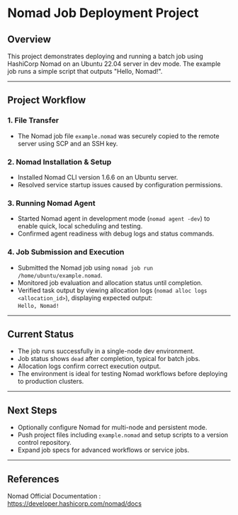 # Nomad Job Deployment Project

## Overview

This project demonstrates deploying and running a batch job using HashiCorp Nomad on an Ubuntu 22.04 server in dev mode. The example job runs a simple script that outputs "Hello, Nomad!".

---

## Project Workflow

### 1. File Transfer

- The Nomad job file `example.nomad` was securely copied to the remote server using SCP and an SSH key.

### 2. Nomad Installation & Setup

- Installed Nomad CLI version 1.6.6 on an Ubuntu server.
- Resolved service startup issues caused by configuration permissions.

### 3. Running Nomad Agent

- Started Nomad agent in development mode (`nomad agent -dev`) to enable quick, local scheduling and testing.
- Confirmed agent readiness with debug logs and status commands.

### 4. Job Submission and Execution

- Submitted the Nomad job using `nomad job run /home/ubuntu/example.nomad`.
- Monitored job evaluation and allocation status until completion.
- Verified task output by viewing allocation logs (`nomad alloc logs <allocation_id>`), displaying expected output:  
  `Hello, Nomad!`

---

## Current Status

- The job runs successfully in a single-node dev environment.
- Job status shows `dead` after completion, typical for batch jobs.
- Allocation logs confirm correct execution output.
- The environment is ideal for testing Nomad workflows before deploying to production clusters.

---

## Next Steps

- Optionally configure Nomad for multi-node and persistent mode.
- Push project files including `example.nomad` and setup scripts to a version control repository.
- Expand job specs for advanced workflows or service jobs.

---


## References

Nomad Official Documentation : https://developer.hashicorp.com/nomad/docs